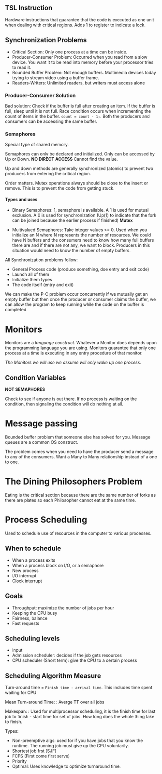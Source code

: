 <!--Copy notes from red binder for chapter 2.1-->

## TSL Instruction

Hardware instructions that guarantee that the code is executed as one unit when
dealing with critical regions. Adds 1 to register to indicate a lock.

## Synchronization Problems

 - Critical Section: Only one process at a time can be inside.
 - Producer-Consumer Problem: Occurred when you read from a slow device. You
   want it to be read into memory before your processor tries to read it.
 - Bounded Buffer Problem: Not enough buffers. Multimedia devices today trying
   to stream video using a buffer frame.
 - Readers-Writers: Unlimited readers, but writers must access alone

### Producer-Consumer Solution

Bad solution: Check if the buffer is full after creating an item. If the buffer
is full, sleep until it is not full. Race condition occurs when incrementing
the count of items in the buffer. `count = count - 1;`. Both the producers and
consumers can be accessing the same buffer.

### Semaphores

Special type of shared memory.

Semaphores can only be declared and initialized. Only can be accessed by Up or
Down. **NO DIRECT ACCESS** Cannot find the value.

Up and down methods are generally synchronized (atomic) to prevent two
producers from entering the critical region.

Order matters. Mutex operations always should be close to the insert or remove.
This is to prevent the code from getting stuck.

#### Types and uses

 - Binary Semaphores: 1, semaphore is available. A 1 is used for mutual
   exclusion. A 0 is used for synchronization (Up(1) to indicate that the fork can
   be joined because the earlier process if finished) **Mutex**

 - Multivalued Semaphores: Take integer values >= 0. Used when you initialize
   an N where N represents the number of resources. We could have N buffers
   and the consumers need to know how many full buffers there are and if
   there are not any, we want to block. Producers in this situation would
   need to know the number of empty buffers.


All Synchronization problems follow:

 - General Process code (produce something, doe entry and exit code)
 - Launch all of them
 - Initialize them types
 - The code itself (entry and exit)

We can make the P-C problem occur concurrently if we mutually get an empty
buffer but then once the producer or consumer claims the buffer, we can allow
the program to keep running while the code on the buffer is completed.

# Monitors

Monitors are a *language construct*. Whatever a Monitor does depends upon the
programming language you are using. Monitors guarantee that only one process at
a time is executing in any entry procedure of that monitor.

*The Monitors we will use we assume will only wake up one process.*

## Condition Variables

**NOT SEMAPHORES**

Check to see if anyone is out there. If no process is waiting on the condition,
then signaling the condition will do nothing at all.

# Message passing

Bounded buffer problem that someone else has solved for you. Message queues are
a common OS construct.

The problem comes when you need to have the producer send a message to any of
the consumers. Want a Many to Many relationship instead of a one to one.

# The Dining Philosophers Problem

Eating is the critical section because there are the same number of forks as
there are plates so each Philosopher cannot eat at the same time.

# Process Scheduling

Used to schedule use of resources in the computer to various processes.

## When to schedule

 - When a process exits
 - When a process block on I/O, or a semaphore
 - New process
 - I/O interrupt
 - Clock interrupt

## Goals

 - Throughput: maximize the number of jobs per hour
 - Keeping the CPU busy
 - Fairness, balance
 - Fast requests

## Scheduling levels

 - Input
 - Admission scheduler: decides if the job gets resources
 - CPU scheduler (Short term): give the CPU to a certain process

## Scheduling Algorithm Measure

Turn-around time = `Finish time - arrival time`. This includes time spent
waiting for CPU

Mean Turn-around Time:
 : Averge TT over all jobs

Makespan:
 : Used for multiprocessor scheduling, it is the finish time for last job to
   finish - start time for set of jobs. How long does the whole thing take to
   finish.

Types:
 - Non-preemptive algs: used for if you have jobs that you know the runtime.
   The running job must give up the CPU voluntarily.
 - Shortest job frst (SJF)
 - FCFS (First come first serve)
 - Priority
 - Optimal: Uses knowledge to optimize turnaround time.

